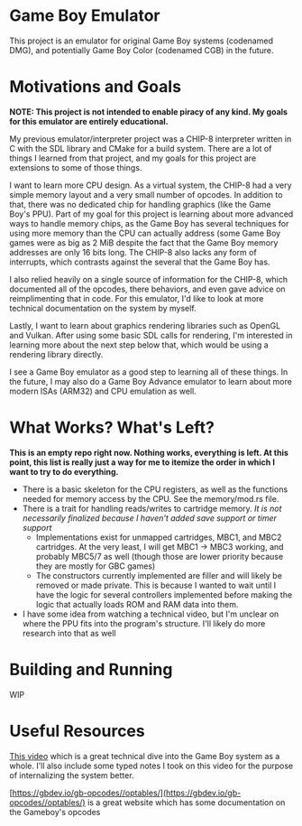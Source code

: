 # Game Boy Emulator

This project is an emulator for original Game Boy systems (codenamed DMG), and potentially
Game Boy Color (codenamed CGB) in the future.

# Motivations and Goals

**NOTE: This project is not intended to enable piracy of any kind. My goals for this emulator
are entirely educational.**

My previous emulator/interpreter project was a CHIP-8 interpreter written in C with the SDL library
and CMake for a build system. There are a lot of things I learned from that project, and my goals
for this project are extensions to some of those things.

I want to learn more CPU design. As a virtual system, the CHIP-8 had a very simple memory layout
and a very small number of opcodes. In addition to that, there was no dedicated chip for handling
graphics (like the Game Boy's PPU). Part of my goal for this project is learning about more
advanced ways to handle memory chips, as the Game Boy has several techniques for using more memory
than the CPU can actually address (some Game Boy games were as big as 2 MiB despite the fact that
the Game Boy memory addresses are only 16 bits long. The CHIP-8 also lacks any form of
interrupts, which contrasts against the several that the Game Boy has.

I also relied heavily on a single source of information for the CHIP-8, which documented all of
the opcodes, there behaviors, and even gave advice on reimplimenting that in code. For this
emulator, I'd like to look at more technical documentation on the system by myself.

Lastly, I want to learn about graphics rendering libraries such as OpenGL and Vulkan. After using
some basic SDL calls for rendering, I'm interested in learning more about the next step below
that, which would be using a rendering library directly.

I see a Game Boy emulator as a good step to learning all of these things. In the future,
I may also do a Game Boy Advance emulator to learn about more modern ISAs (ARM32) and CPU
emulation as well.

# What Works? What's Left?
**This is an empty repo right now. Nothing works, everything is left. At this point, this list is 
really just a way for me to itemize the order in which I want to try to do everything.**

- There is a basic skeleton for the CPU registers, as well as the functions needed for memory
  access by the CPU. See the memory/mod.rs file.
- There is a trait for handling reads/writes to cartridge memory. *It is not necessarily finalized
  because I haven't added save support or timer support*
  - Implementations exist for unmapped cartridges, MBC1, and MBC2 cartridges. At the very least,
    I will get MBC1 -> MBC3 working, and probably MBC5/7 as well (though those are lower priority
    because they are mostly for GBC games)
  - The constructors currently implemented are filler and will likely be removed or made private.
    This is because I wanted to wait until I have the logic for several controllers implemented
    before making the logic that actually loads ROM and RAM data into them.
- I have some idea from watching a technical video, but I'm unclear on where the PPU fits into
  the program's structure. I'll likely do more research into that as well

# Building and Running
WIP

# Useful Resources

[This video](https://www.youtube.com/watch?v=HyzD8pNlpwI) which is a great technical dive into
the Game Boy system as a whole. I'll also include some typed notes I took on this video
for the purpose of internalizing the system better.

[https://gbdev.io/gb-opcodes//optables/](https://gbdev.io/gb-opcodes//optables/) is a great website
which has some documentation on the Gameboy's opcodes
